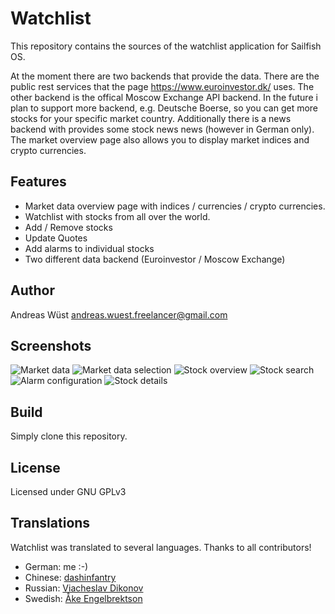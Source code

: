 # Watchlist

This repository contains the sources of the watchlist application for Sailfish OS.

At the moment there are two backends that provide the data. There are the public
rest services that the page https://www.euroinvestor.dk/ uses. The other backend is
the offical Moscow Exchange API backend. In the future i plan
to support more backend, e.g. Deutsche Boerse, so you can get more stocks for your
specific market country. Additionally there is a news backend with provides some
stock news news (however in German only). The market overview page also allows
you to display market indices and crypto currencies.

## Features

- Market data overview page with indices / currencies / crypto currencies.
- Watchlist with stocks from all over the world.
- Add / Remove stocks
- Update Quotes
- Add alarms to individual stocks
- Two different data backend (Euroinvestor / Moscow Exchange)


## Author
Andreas Wüst [andreas.wuest.freelancer@gmail.com](mailto:andreas.wuest.freelancer@gmail.com)

## Screenshots

![Market data](/screenshots/watchlist6.png?raw=true "Market data view")
![Market data selection](/screenshots/watchlist5.png?raw=true "Market data selection")
![Stock overview](/screenshots/watchlist2.png?raw=true "Stock overview")
![Stock search](/screenshots/watchlist1.png?raw=true "Stock search")
![Alarm configuration](/screenshots/watchlist3.png?raw=true "Alarm configuration")
![Stock details](/screenshots/watchlist4.png?raw=true "Stock details")


## Build
Simply clone this repository.

## License
Licensed under GNU GPLv3

## Translations

Watchlist was translated to several languages. Thanks to all contributors!
- German: me :-)
- Chinese: [dashinfantry](https://github.com/dashinfantry)
- Russian: [Viacheslav Dikonov](https://github.com/ApostolosB)
- Swedish: [Åke Engelbrektson](https://github.com/eson57)

